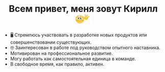 <h1 align='center'>Всем привет, меня зовут Кирилл
  <img src='./hello.gif' height='30' alt='Приветствие' />
</h1>
<ul>
  <li>
    🖥 Стремлюсь участвовать в разработке новых продуктов или совершенствовании существующих.
  </li>
  <li>
    🤓 Заинтересован в работе под руководством опытного наставника.
  </li>
  <li>
    <img />Мотивирован на профессиональное развитие.
  </li>
  <li>
    <img />Могу работать как самостоятельная единица в команде.
  </li>
  <li>
    <img />В свободное время, как правило, активен.
  </li>
</ul>
